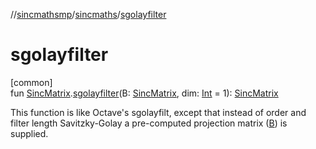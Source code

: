 //[sincmathsmp](../../index.md)/[sincmaths](index.md)/[sgolayfilter](sgolayfilter.md)

# sgolayfilter

[common]\
fun [SincMatrix](-sinc-matrix/index.md).[sgolayfilter](sgolayfilter.md)(B: [SincMatrix](-sinc-matrix/index.md), dim: [Int](https://kotlinlang.org/api/latest/jvm/stdlib/kotlin/-int/index.html) = 1): [SincMatrix](-sinc-matrix/index.md)

This function is like Octave's sgolayfilt, except that instead of order and filter length Savitzky-Golay a pre-computed projection matrix ([B](sgolayfilter.md)) is supplied.
